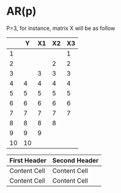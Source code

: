 # AR(p)
P=3, for instance, matrix X will be as follow


|	|Y |X1|X2|X3|
|-|--|--|--|--|
|1|  |  |  | 1|
|2|  |  | 2| 2|
|3|  | 3| 3| 3|
|4| 4| 4| 4| 4|
|5| 5| 5| 5| 5|
|6| 6| 6| 6| 6|
|7| 7| 7| 7| 7|
|8| 8| 8| 8|	
|9| 9| 9|			
|10|10|	


| First Header  | Second Header |
| ------------- | ------------- |
| Content Cell  | Content Cell  |
| Content Cell  | Content Cell  |
